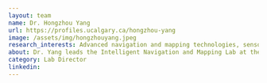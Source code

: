 ```yaml
---
layout: team
name: Dr. Hongzhou Yang
url: https://profiles.ucalgary.ca/hongzhou-yang
image: /assets/img/hongzhouyang.jpeg
research_interests: Advanced navigation and mapping technologies, sensor integration, machine learning, autonomous systems
about: Dr. Yang leads the Intelligent Navigation and Mapping Lab at the University of Calgary, specializing in the development of high-precision navigation systems using a variety of sensors such as GNSS, IMU, Camera, LiDAR, and Radar.
category: Lab Director
linkedin: 
---
```

